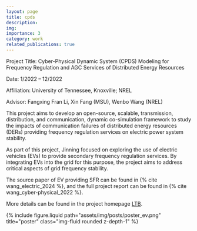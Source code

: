 ```yaml
---
layout: page
title: cpds
description:
img:
importance: 3
category: work
related_publications: true
---
```


Project Title: Cyber-Physical Dynamic System (CPDS) Modeling for Frequency Regulation and AGC Services of Distributed Energy Resources

Date: 1/2022 – 12/2022

Affiliation: University of Tennessee, Knoxville; NREL

Advisor: Fangxing Fran Li, Xin Fang (MSU), Wenbo Wang (NREL)

This project aims to develop an open-source, scalable, transmission, distribution, and communication, dynamic co-simulation framework to study the impacts of communication failures of distributed energy resources (DERs) providing frequency regulation services on electric power system stability.

As part of this project, Jinning focused on exploring the use of electric vehicles (EVs) to provide secondary frequency regulation services.
By integrating EVs into the grid for this purpose, the project aims to address critical aspects of grid frequency stability.

The source paper of EV providing SFR can be found in {% cite wang_electric_2024 %},
and the full project report can be found in {% cite wang_cyber-physical_2022 %}.

More details can be found in the project homepage [LTB](https://ltb.curent.org).

<div class="row">
    <div class="col-sm mt-3 mt-md-0">
        {% include figure.liquid path="assets/img/posts/poster_ev.png" title="poster" class="img-fluid rounded z-depth-1" %}
    </div>
</div>
